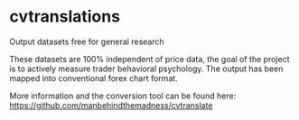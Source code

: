 # cvtranslations
Output datasets free for general research

These datasets are 100% independent of price data, the goal of the project is to actively measure trader behavioral psychology.
The output has been mapped into conventional forex chart format.

More information and the conversion tool can be found here: https://github.com/manbehindthemadness/cvtranslate
